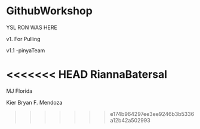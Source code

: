 # GithubWorkshop

YSL RON WAS HERE

v1. For Pulling

v1.1 -pinyaTeam

<<<<<<< HEAD
RiannaBatersal
=======
MJ Florida

Kier Bryan F. Mendoza
>>>>>>> e174b964297ee3ee9246b3b5336a12b42a502993
